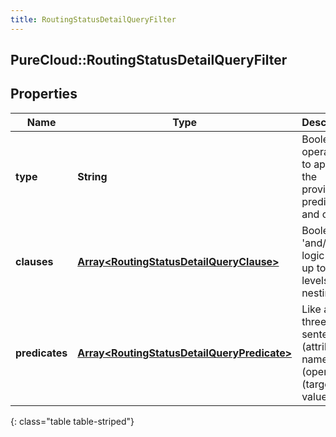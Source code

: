 ```yaml
---
title: RoutingStatusDetailQueryFilter
---
```

## PureCloud::RoutingStatusDetailQueryFilter

## Properties

|Name | Type | Description | Notes|
|------------ | ------------- | ------------- | -------------|
| **type** | **String** | Boolean operation to apply to the provided predicates and clauses | |
| **clauses** | [**Array&lt;RoutingStatusDetailQueryClause&gt;**](RoutingStatusDetailQueryClause.html) | Boolean &#39;and/or&#39; logic with up to two-levels of nesting | [optional] |
| **predicates** | [**Array&lt;RoutingStatusDetailQueryPredicate&gt;**](RoutingStatusDetailQueryPredicate.html) | Like a three-word sentence: (attribute-name) (operator) (target-value). | [optional] |
{: class="table table-striped"}


